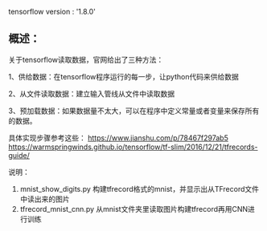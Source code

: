 tensorflow version : '1.8.0'

## 概述：
关于tensorflow读取数据，官网给出了三种方法：

1、供给数据：在tensorflow程序运行的每一步，让python代码来供给数据

2、从文件读取数据：建立输入管线从文件中读取数据

3、预加载数据：如果数据量不太大，可以在程序中定义常量或者变量来保存所有的数据。
  
具体实现步骤参考这些：
https://www.jianshu.com/p/78467f297ab5
https://warmspringwinds.github.io/tensorflow/tf-slim/2016/12/21/tfrecords-guide/

说明：

1. mnist_show_digits.py  构建tfrecord格式的mnist，并显示出从TFrecord文件中读出来的图片
2. tfrecord_mnist_cnn.py 从mnist文件夹里读取图片构建tfrecord再用CNN进行训练
 
